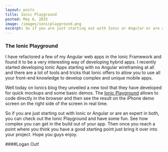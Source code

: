 ```yaml
---
layout: posts
title: Ionic Playground
posted: May 6, 2015
image: /images/ionicplayground.png
excerpt: So if you are just starting out with Ionic or Angular or are an expert in both, you can check out the Ionic Playground and have some fun. See how complex you can get in the build out of your app.
---
```

### The Ionic Playground

I have refactored a few of my Angular web apps in the Ionic Framework and found it to be a
very interesting way of developing hybrid apps. I recently started developing Ionic Apps starting
with no Angular wireframing at all and there are a lot of tools and tricks that Ionic offers to allow
you to use all your front-end knowledge to develop complex and unique mobile apps. 

Well today on Ionics blog they unveiled a new tool that they have developed for quick mockups 
and some basic demos. The [Ionic Playground](http://blog.ionic.io/the-ionic-playground/) allows
to code directly in the browser and then see the result on the iPhone demo screen on the right side
of the screen in real time. 

So if you are just starting out with Ionic or Angular or are an expert in both, you can check out the 
Ionic Playground and have some fun. See how complex you can get in the build out of your app. 
Then once you reach a point where you think you have a good starting point just bring it over into 
your project. Hope you guys enjoy.



####Logan Out!